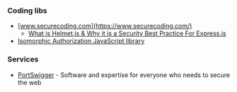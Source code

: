 
### Coding libs
* [www.securecoding.com](https://www.securecoding.com/)
  - [What is Helmet.js & Why it is a Security Best Practice For Express.js](https://www.securecoding.com/blog/using-helmetjs/)
* [Isomorphic Authorization JavaScript library](https://casl.js.org/v5/en/)
### Services
* [PortSwigger](https://portswigger.net/) - Software and expertise for everyone who needs to secure the web